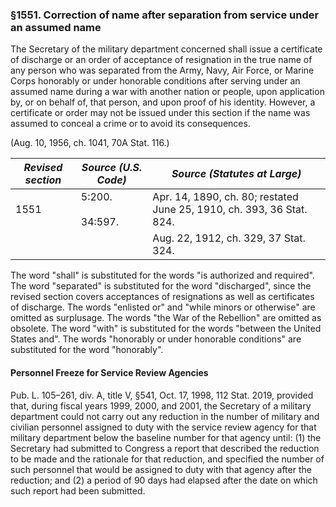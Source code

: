 ### §1551. Correction of name after separation from service under an assumed name ###

The Secretary of the military department concerned shall issue a certificate of discharge or an order of acceptance of resignation in the true name of any person who was separated from the Army, Navy, Air Force, or Marine Corps honorably or under honorable conditions after serving under an assumed name during a war with another nation or people, upon application by, or on behalf of, that person, and upon proof of his identity. However, a certificate or order may not be issued under this section if the name was assumed to conceal a crime or to avoid its consequences.

(Aug. 10, 1956, ch. 1041, 70A Stat. 116.)

|*Revised section*| *Source (U.S. Code)*  |                    *Source (Statutes at Large)*                     |
|-----------------|-----------------------|---------------------------------------------------------------------|
|      1551       |5:200.<br/><br/>34:597.|Apr. 14, 1890, ch. 80; restated June 25, 1910, ch. 393, 36 Stat. 824.|
|                 |                       |                Aug. 22, 1912, ch. 329, 37 Stat. 324.                |

The word "shall" is substituted for the words "is authorized and required". The word "separated" is substituted for the word "discharged", since the revised section covers acceptances of resignations as well as certificates of discharge. The words "enlisted or" and "while minors or otherwise" are omitted as surplusage. The words "the War of the Rebellion" are omitted as obsolete. The word "with" is substituted for the words "between the United States and". The words "honorably or under honorable conditions" are substituted for the word "honorably".

#### Personnel Freeze for Service Review Agencies ####

Pub. L. 105–261, div. A, title V, §541, Oct. 17, 1998, 112 Stat. 2019, provided that, during fiscal years 1999, 2000, and 2001, the Secretary of a military department could not carry out any reduction in the number of military and civilian personnel assigned to duty with the service review agency for that military department below the baseline number for that agency until: (1) the Secretary had submitted to Congress a report that described the reduction to be made and the rationale for that reduction, and specified the number of such personnel that would be assigned to duty with that agency after the reduction; and (2) a period of 90 days had elapsed after the date on which such report had been submitted.